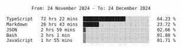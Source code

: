<div align="center">
<p style="text-align: center;">
<!--START_SECTION:waka-->

```txt
From: 24 November 2024 - To: 24 December 2024

TypeScript   72 hrs 22 mins  ████████████████░░░░░░░░░   64.23 %
Markdown     26 hrs 43 mins  ██████░░░░░░░░░░░░░░░░░░░   23.72 %
JSON         2 hrs 59 mins   ▓░░░░░░░░░░░░░░░░░░░░░░░░   02.66 %
Bash         2 hrs 1 min     ▒░░░░░░░░░░░░░░░░░░░░░░░░   01.80 %
JavaScript   1 hr 55 mins    ▒░░░░░░░░░░░░░░░░░░░░░░░░   01.71 %
```

<!--END_SECTION:waka-->
</p>
</div>
